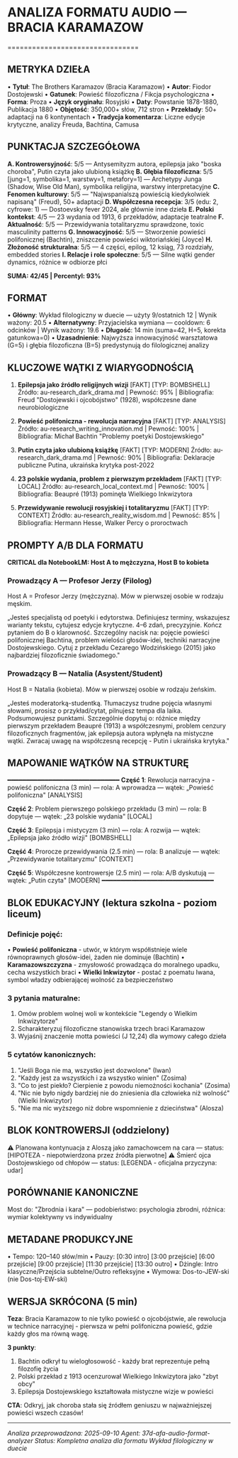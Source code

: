 # ANALIZA FORMATU AUDIO — BRACIA KARAMAZOW
================================

## METRYKA DZIEŁA
• **Tytuł**: The Brothers Karamazov (Bracia Karamazow)
• **Autor**: Fiodor Dostojewski
• **Gatunek**: Powieść filozoficzna / Fikcja psychologiczna
• **Forma**: Proza
• **Język oryginału**: Rosyjski
• **Daty**: Powstanie 1878-1880, Publikacja 1880
• **Objętość**: 350,000+ słów, 712 stron
• **Przekłady**: 50+ adaptacji na 6 kontynentach
• **Tradycja komentarza**: Liczne edycje krytyczne, analizy Freuda, Bachtina, Camusa

## PUNKTACJA SZCZEGÓŁOWA
**A. Kontrowersyjność**: 5/5 — Antysemityzm autora, epilepsja jako "boska choroba", Putin czyta jako ulubioną książkę
**B. Głębia filozoficzna**: 5/5 [jung=1, symbolika=1, warstwy=1, metafory=1] — Archetypy Junga (Shadow, Wise Old Man), symbolika religijna, warstwy interpretacyjne
**C. Fenomen kulturowy**: 5/5 — "Najwspanialszą powieścią kiedykolwiek napisaną" (Freud), 50+ adaptacji
**D. Współczesna recepcja**: 3/5 (edu: 2, cyfrowe: 1) — Dostoevsky fever 2024, ale głównie inne dzieła
**E. Polski kontekst**: 4/5 — 23 wydania od 1913, 6 przekładów, adaptacje teatralne
**F. Aktualność**: 5/5 — Przewidywania totalitaryzmu sprawdzone, toxic masculinity patterns
**G. Innowacyjność**: 5/5 — Stworzenie powieści polifonicznej (Bachtin), zniszczenie powieści wiktoriańskiej (Joyce)
**H. Złożoność strukturalna**: 5/5 — 4 części, epilog, 12 ksiąg, 73 rozdziały, embedded stories
**I. Relacje i role społeczne**: 5/5 — Silne wątki gender dynamics, różnice w odbiorze płci

**SUMA: 42/45 | Percentyl: 93%**

## FORMAT
• **Główny**: Wykład filologiczny w duecie — użyty 9/ostatnich 12 | Wynik ważony: 20.5
• **Alternatywny**: Przyjacielska wymiana — cooldown: 6 odcinków | Wynik ważony: 19.6
• **Długość**: 14 min (suma=42, H=5, korekta gatunkowa=0)
• **Uzasadnienie**: Najwyższa innowacyjność warsztatowa (G=5) i głębia filozoficzna (B=5) predystynują do filologicznej analizy

## KLUCZOWE WĄTKI Z WIARYGODNOŚCIĄ

1. **Epilepsja jako źródło religijnych wizji** [FAKT] [TYP: BOMBSHELL]
   Źródło: au-research_dark_drama.md | Pewność: 95% | Bibliografia: Freud "Dostojewski i ojcobójstwo" (1928), współczesne dane neurobiologiczne

2. **Powieść polifoniczna - rewolucja narracyjna** [FAKT] [TYP: ANALYSIS]
   Źródło: au-research_writing_innovation.md | Pewność: 100% | Bibliografia: Michał Bachtin "Problemy poetyki Dostojewskiego"

3. **Putin czyta jako ulubioną książkę** [FAKT] [TYP: MODERN]
   Źródło: au-research_dark_drama.md | Pewność: 90% | Bibliografia: Deklaracje publiczne Putina, ukraińska krytyka post-2022

4. **23 polskie wydania, problem z pierwszym przekładem** [FAKT] [TYP: LOCAL]
   Źródło: au-research_local_context.md | Pewność: 100% | Bibliografia: Beaupré (1913) pominęła Wielkiego Inkwizytora

5. **Przewidywanie rewolucji rosyjskiej i totalitaryzmu** [FAKT] [TYP: CONTEXT]
   Źródło: au-research_reality_wisdom.md | Pewność: 85% | Bibliografia: Hermann Hesse, Walker Percy o proroctwach

## PROMPTY A/B DLA FORMATU

**CRITICAL dla NotebookLM: Host A to mężczyzna, Host B to kobieta**

### Prowadzący A — Profesor Jerzy (Filolog)
Host A = Profesor Jerzy (mężczyzna). Mów w pierwszej osobie w rodzaju męskim.

„Jesteś specjalistą od poetyki i edytorstwa. Definiujesz terminy, wskazujesz warianty tekstu, cytujesz edycje krytyczne. 4–6 zdań, precyzyjnie. Kończ pytaniem do B o klarowność. Szczególny nacisk na: pojęcie powieści polifonicznej Bachtina, problem wielości głosów-idei, techniki narracyjne Dostojewskiego. Cytuj z przekładu Cezarego Wodzińskiego (2015) jako najbardziej filozoficznie świadomego."

### Prowadzący B — Natalia (Asystent/Student)
Host B = Natalia (kobieta). Mów w pierwszej osobie w rodzaju żeńskim.

„Jesteś moderatorką-studentką. Tłumaczysz trudne pojęcia własnymi słowami, prosisz o przykład/cytat, pilnujesz tempa dla laika. Podsumowujesz punktami. Szczególnie dopytuj o: różnice między pierwszym przekładem Beaupré (1913) a współczesnymi, problem cenzury filozoficznych fragmentów, jak epilepsja autora wpłynęła na mistyczne wątki. Zwracaj uwagę na współczesną recepcję - Putin i ukraińska krytyka."

## MAPOWANIE WĄTKÓW NA STRUKTURĘ
━━━━━━━━━━━━━━━━━━━━━━━━━━━━━━
**Część 1**: Rewolucja narracyjna - powieść polifoniczna (3 min) — rola: A wprowadza — wątek: „Powieść polifoniczna" [ANALYSIS]

**Część 2**: Problem pierwszego polskiego przekładu (3 min) — rola: B dopytuje — wątek: „23 polskie wydania" [LOCAL]

**Część 3**: Epilepsja i mistycyzm (3 min) — rola: A rozwija — wątek: „Epilepsja jako źródło wizji" [BOMBSHELL]

**Część 4**: Prorocze przewidywania (2.5 min) — rola: B analizuje — wątek: „Przewidywanie totalitaryzmu" [CONTEXT]

**Część 5**: Współczesne kontrowersje (2.5 min) — rola: A/B dyskutują — wątek: „Putin czyta" [MODERN]
━━━━━━━━━━━━━━━━━━━━━━━━━━━━━━

## BLOK EDUKACYJNY (lektura szkolna - poziom liceum)

### Definicje pojęć:
• **Powieść polifoniczna** - utwór, w którym współistnieje wiele równoprawnych głosów-idei, żaden nie dominuje (Bachtin)
• **Karamazowszczyzna** - zmysłowość prowadząca do moralnego upadku, cecha wszystkich braci
• **Wielki Inkwizytor** - postać z poematu Iwana, symbol władzy odbierającej wolność za bezpieczeństwo

### 3 pytania maturalne:
1. Omów problem wolnej woli w kontekście "Legendy o Wielkim Inkwizytorze"
2. Scharakteryzuj filozoficzne stanowiska trzech braci Karamazow
3. Wyjaśnij znaczenie motta powieści (J 12,24) dla wymowy całego dzieła

### 5 cytatów kanonicznych:
1. "Jeśli Boga nie ma, wszystko jest dozwolone" (Iwan)
2. "Każdy jest za wszystkich i za wszystko winien" (Zosima)
3. "Co to jest piekło? Cierpienie z powodu niemożności kochania" (Zosima)
4. "Nic nie było nigdy bardziej nie do zniesienia dla człowieka niż wolność" (Wielki Inkwizytor)
5. "Nie ma nic wyższego niż dobre wspomnienie z dzieciństwa" (Alosza)

## BLOK KONTROWERSJI (oddzielony)
⚠️ Planowana kontynuacja z Aloszą jako zamachowcem na cara — status: [HIPOTEZA - niepotwierdzona przez źródła pierwotne]
⚠️ Śmierć ojca Dostojewskiego od chłopów — status: [LEGENDA - oficjalna przyczyna: udar]

## PORÓWNANIE KANONICZNE
Most do: "Zbrodnia i kara" — podobieństwo: psychologia zbrodni, różnica: wymiar kolektywny vs indywidualny

## METADANE PRODUKCYJNE
• Tempo: 120–140 słów/min
• Pauzy: [0:30 intro] [3:00 przejście] [6:00 przejście] [9:00 przejście] [11:30 przejście] [13:30 outro]
• Dżingle: Intro klasyczne/Przejścia subtelne/Outro refleksyjne
• Wymowa: Dos-to-JEW-ski (nie Dos-toj-EW-ski)

## WERSJA SKRÓCONA (5 min)
**Teza**: Bracia Karamazow to nie tylko powieść o ojcobójstwie, ale rewolucja w technice narracyjnej - pierwsza w pełni polifoniczna powieść, gdzie każdy głos ma równą wagę.

**3 punkty**:
1. Bachtin odkrył tu wielogłosowość - każdy brat reprezentuje pełną filozofię życia
2. Polski przekład z 1913 ocenzurował Wielkiego Inkwizytora jako "zbyt obcy"
3. Epilepsja Dostojewskiego kształtowała mistyczne wizje w powieści

**CTA**: Odkryj, jak choroba stała się źródłem geniuszu w najważniejszej powieści wszech czasów!

---

*Analiza przeprowadzona: 2025-09-10*
*Agent: 37d-afa-audio-format-analyzer*
*Status: Kompletna analiza dla formatu Wykład filologiczny w duecie*